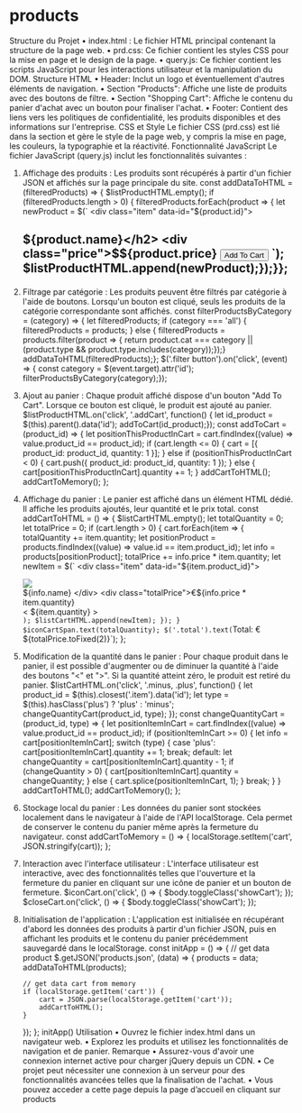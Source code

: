 # products
Structure du Projet
•	index.html : Le fichier HTML principal contenant la structure de la page web.
•	prd.css: Ce fichier contient les styles CSS pour la mise en page et le design de la page.
•	query.js: Ce fichier contient les scripts JavaScript pour les interactions utilisateur et la manipulation du DOM.
Structure HTML
•	Header: Inclut un logo et éventuellement d'autres éléments de navigation.
•	Section "Products": Affiche une liste de produits avec des boutons de filtre.
•	Section "Shopping Cart": Affiche le contenu du panier d'achat avec un bouton pour finaliser l'achat.
•	Footer: Contient des liens vers les politiques de confidentialité, les produits disponibles et des informations sur l'entreprise.
CSS et Style
Le fichier CSS (prd.css) est lié dans la section <head> et gère le style de la page web, y compris la mise en page, les couleurs, la typographie et la réactivité.
Fonctionnalité JavaScript
Le fichier JavaScript (query.js) inclut les fonctionnalités suivantes :
1.	Affichage des produits : Les produits sont récupérés à partir d'un fichier JSON et affichés sur la page principale du site.
const addDataToHTML = (filteredProducts) => {
    $listProductHTML.empty();
    if (filteredProducts.length > 0) {
        filteredProducts.forEach(product => {
            let newProduct = $(`
                <div class="item" data-id="${product.id}">
                    <img src="${product.image}" alt="">
                    <h2>${product.name}</h2>
                    <div class="price">$${product.price}</div>
                    <button class="addCart">Add To Cart</button>
                </div>
            `);
            $listProductHTML.append(newProduct);});}};

2.	Filtrage par catégorie : Les produits peuvent être filtrés par catégorie à l'aide de boutons. Lorsqu'un bouton est cliqué, seuls les produits de la catégorie correspondante sont affichés.
const filterProductsByCategory = (category) => {
    let filteredProducts;
    if (category === 'all') {
        filteredProducts = products;
    } else  {
        filteredProducts = products.filter(product => {
            return product.cat === category || (product.type && product.type.includes(category));});}
 addDataToHTML(filteredProducts);};
$('.filter button').on('click', (event) => {
    const category = $(event.target).attr('id');
    filterProductsByCategory(category);});

3.	Ajout au panier : Chaque produit affiché dispose d'un bouton "Add To Cart". Lorsque ce bouton est cliqué, le produit est ajouté au panier.
$listProductHTML.on('click', '.addCart', function() {
    let id_product = $(this).parent().data('id');
    addToCart(id_product);});
const addToCart = (product_id) => {
    let positionThisProductInCart = cart.findIndex((value) => value.product_id == product_id);
    if (cart.length <= 0) {
        cart = [{
            product_id: product_id,
            quantity: 1
       }];
    } else if (positionThisProductInCart < 0) {
        cart.push({
            product_id: product_id,
            quantity: 1
        });
    } else {
        cart[positionThisProductInCart].quantity += 1;
    }
    addCartToHTML();
    addCartToMemory();
};
4.	Affichage du panier : Le panier est affiché dans un élément HTML dédié. Il affiche les produits ajoutés, leur quantité et le prix total.
const addCartToHTML = () => {
    $listCartHTML.empty();
    let totalQuantity = 0;
    let totalPrice = 0;
    if (cart.length > 0) {
        cart.forEach(item => {
            totalQuantity += item.quantity;
            let positionProduct = products.findIndex((value) => value.id == item.product_id);
            let info = products[positionProduct];
            totalPrice += info.price * item.quantity;
            let newItem = $(`
                <div class="item" data-id="${item.product_id}">
                    <div class="image">
                        <img src="${info.image}">
                   </div>
                    <div class="name">
                        ${info.name}
                    </div>
                    <div class="totalPrice">€${info.price * item.quantity}</div>
                    <div class="quantity">
                        <span class="minus"><</span>
                        <span>${item.quantity}</span>
                        <span class="plus">></span>
                    </div>
                </div>
            `);
            $listCartHTML.append(newItem);
        });
    }
    $iconCartSpan.text(totalQuantity);
    $('.total').text(`Total: €${totalPrice.toFixed(2)}`);
};
5.	Modification de la quantité dans le panier : Pour chaque produit dans le panier, il est possible d'augmenter ou de diminuer la quantité à l'aide des boutons "<" et ">". Si la quantité atteint zéro, le produit est retiré du panier.
$listCartHTML.on('click', '.minus, .plus', function() {
    let product_id = $(this).closest('.item').data('id');
    let type = $(this).hasClass('plus') ? 'plus' : 'minus';
    changeQuantityCart(product_id, type);
});
const changeQuantityCart = (product_id, type) => {
    let positionItemInCart = cart.findIndex((value) => value.product_id == product_id);
    if (positionItemInCart >= 0) {
        let info = cart[positionItemInCart];
        switch (type) {
            case 'plus':
                cart[positionItemInCart].quantity += 1;
                break;
            default:
                let changeQuantity = cart[positionItemInCart].quantity - 1;
                if (changeQuantity > 0) {
                    cart[positionItemInCart].quantity = changeQuantity;
                } else {
                    cart.splice(positionItemInCart, 1);
                }
                break;
        }
    }
    addCartToHTML();
    addCartToMemory();
};
6.	Stockage local du panier : Les données du panier sont stockées localement dans le navigateur à l'aide de l'API localStorage. Cela permet de conserver le contenu du panier même après la fermeture du navigateur.
const addCartToMemory = () => {
    localStorage.setItem('cart', JSON.stringify(cart));
};
7.	Interaction avec l'interface utilisateur : L'interface utilisateur est interactive, avec des fonctionnalités telles que l'ouverture et la fermeture du panier en cliquant sur une icône de panier et un bouton de fermeture.
$iconCart.on('click', () => {
    $body.toggleClass('showCart');
});
$closeCart.on('click', () => {
    $body.toggleClass('showCart');
});
8.	Initialisation de l'application : L'application est initialisée en récupérant d'abord les données des produits à partir d'un fichier JSON, puis en affichant les produits et le contenu du panier précédemment sauvegardé dans le localStorage.
const initApp = () => {
    // get data product
    $.getJSON('products.json', (data) => {
        products = data;
        addDataToHTML(products);

        // get data cart from memory
        if (localStorage.getItem('cart')) {
            cart = JSON.parse(localStorage.getItem('cart'));
            addCartToHTML();
        }
    });
};
initApp()
Utilisation
•	Ouvrez le fichier index.html dans un navigateur web.
•	Explorez les produits et utilisez les fonctionnalités de navigation et de panier.
Remarque
•	Assurez-vous d'avoir une connexion internet active pour charger jQuery depuis un CDN.
•	Ce projet peut nécessiter une connexion à un serveur pour des fonctionnalités avancées telles que la finalisation de l'achat.
•	Vous pouvez acceder a cette page depuis la page d’accueil en cliquant sur products
